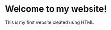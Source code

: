 <!DOCTYPE html>
<html>
<head>
	<title>SSTGames</title>
</head>
<body>
	<h1>Welcome to my website!</h1>
	<p>This is my first website created using HTML.</p>
</body>
</html>
<!DOCTYPE html>
<html lang="en">
    <head>
        <meta charset="UTF-8" />
        <meta http-equiv="X-UA-Compatible" content="IE=edge" />
        <meta name="viewport" content="width=device-width, initial-scale=1.0" />
        <title>The Dinosaur Game</title>
        <link rel="stylesheet" href="assets/style.css" />
    </head>
    <body>
        <div class="game">
            <div id="dino"></div>
            <div id="cactus"></div>
        </div>
        <script src="assets/script.js"></script>
    </body>
</html>
